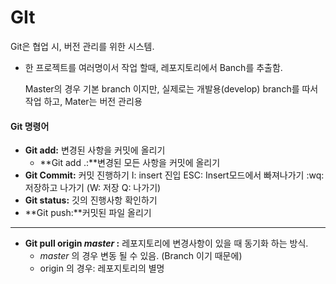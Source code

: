 # GIt

Git은 협업 시, 버전 관리를 위한 시스템.

* 한 프로젝트를 여러명이서 작업 할때, 레포지토리에서 Banch를 추출함.

  Master의 경우 기본 branch 이지만, 실제로는 개발용(develop) branch를 따서 작업 하고,
  Mater는 버전 관리용



#### Git 명령어

* **Git add:** 변경된 사항을 커밋에 올리기
  * **Git add .:**변경된 모든 사항을 커밋에 올리기 
* **Git Commit:** 커밋 진행하기
  I: insert 진입
  ESC: Insert모드에서 빠져나가기
  :wq: 저장하고 나가기 (W: 저장 Q: 나가기)
* **Git status:** 깃의 진행사항 확인하기
* **Git push:**커밋된 파일 올리기

---

* **Git pull origin *master* :** 레포지토리에 변경사항이 있을 때 동기화 하는 방식.
  * *master* 의 경우  변동 될 수 있음. (Branch 이기 때문에)
  * origin 의 경우: 레포지토리의 별명

